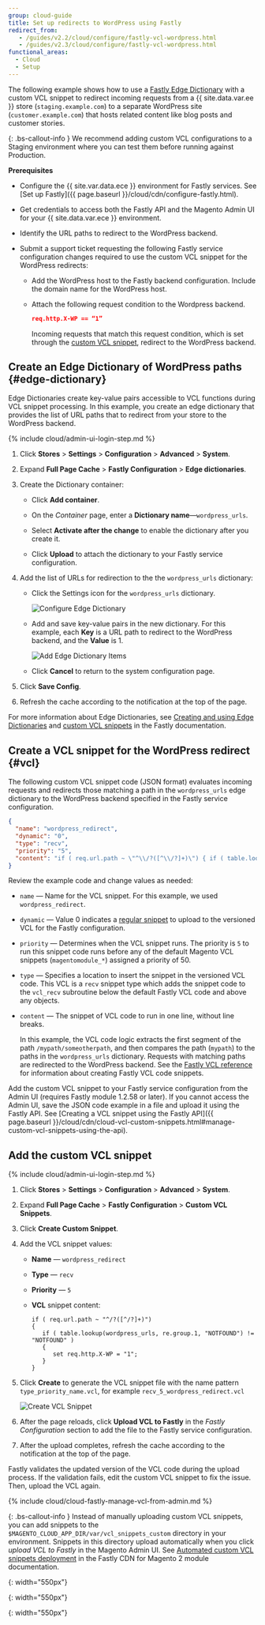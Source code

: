 ```yaml
---
group: cloud-guide
title: Set up redirects to WordPress using Fastly
redirect_from:
   - /guides/v2.2/cloud/configure/fastly-vcl-wordpress.html
   - /guides/v2.3/cloud/configure/fastly-vcl-wordpress.html
functional_areas:
  - Cloud
  - Setup
---
```


The following example shows how to use a [Fastly Edge Dictionary](https://docs.fastly.com/guides/edge-dictionaries/working-with-dictionaries-using-the-api) with a custom VCL snippet to redirect incoming requests from a {{ site.data.var.ee }} store (`staging.example.com`) to a separate WordPress site (`customer.example.com`) that hosts related content like blog posts and customer stories.

{: .bs-callout-info }
We recommend adding custom VCL configurations to a Staging environment where you can test them before running against Production.

**Prerequisites**

-  Configure the {{ site.var.data.ece }} environment for Fastly services. See [Set up Fastly]({{ page.baseurl }}/cloud/cdn/configure-fastly.html).

-  Get credentials to access both the Fastly API and the Magento Admin UI for your {{ site.data.var.ece }} environment.

-  Identify the URL paths to redirect to the WordPress backend.

-  Submit a support ticket requesting the following Fastly service configuration changes required to use the custom VCL snippet for the WordPress redirects:

   -  Add the WordPress host to the Fastly backend configuration. Include the domain name for the WordPress host.

   -  Attach the following request condition to the Wordpress backend.

      ```json
      req.http.X-WP == “1”
      ```

      Incoming requests that match this request condition, which is set through the [custom VCL snippet](#vcl), redirect to the WordPress backend.

## Create an Edge Dictionary of WordPress paths {#edge-dictionary}

Edge Dictionaries create key-value pairs accessible to VCL functions during VCL snippet processing. In this example, you create an edge dictionary that provides the list of URL paths that to redirect from your store to the WordPress backend.

{% include cloud/admin-ui-login-step.md %}

1. Click **Stores** > **Settings** > **Configuration** > **Advanced** > **System**.

1. Expand **Full Page Cache** > **Fastly Configuration** > **Edge dictionaries**.

1. Create the Dictionary container:

   -  Click **Add container**.

   -  On the *Container* page, enter a **Dictionary name**—`wordpress_urls`.

   -  Select **Activate after the change** to enable the dictionary after you create it.

   -  Click **Upload** to attach the dictionary to your Fastly service configuration.

1. Add the list of URLs for redirection to the the `wordpress_urls` dictionary:

   -  Click the Settings icon for the `wordpress_urls` dictionary.

      ![Configure Edge Dictionary]

   -  Add and save key-value pairs in the new dictionary. For this example, each **Key** is a URL path to redirect to the WordPress backend, and the **Value** is 1.

      ![Add Edge Dictionary Items]

   -  Click **Cancel** to return to the system configuration page.

1. Click **Save Config**.

1. Refresh the cache according to the notification at the top of the page.

For more information about Edge Dictionaries, see [Creating and using Edge Dictionaries](https://docs.fastly.com/guides/edge-dictionaries/working-with-dictionaries-using-the-api) and [custom VCL snippets](https://docs.fastly.com/guides/edge-dictionaries/working-with-dictionaries-using-the-api#custom-vcl-examples) in the Fastly documentation.

## Create a VCL snippet for the WordPress redirect {#vcl}

The following custom VCL snippet code (JSON format) evaluates incoming requests and redirects those matching a path in the `wordpress_urls` edge dictionary to the WordPress backend specified in the Fastly service configuration.

```json
{
  "name": "wordpress_redirect",
  "dynamic": "0",
  "type": "recv",
  "priority": "5",
  "content": "if ( req.url.path ~ \"^\\/?([^\\/?]+)\") { if ( table.lookup(wordpress_urls, re.group.1, \"NOTFOUND\") != \"NOTFOUND\" ) { set req.http.X-WP = \"1\"; } }"
}
```

Review the example code and change values as needed:

-  `name` — Name for the VCL snippet. For this example, we used `wordpress_redirect`.

-  `dynamic` — Value 0 indicates a [regular snippet](https://docs.fastly.com/guides/vcl-snippets/using-regular-vcl-snippets) to upload to the versioned VCL for the Fastly configuration.

-  `priority` — Determines when the VCL snippet runs. The priority  is `5` to run this snippet code runs before any of the default Magento VCL snippets (`magentomodule_*`) assigned a priority of 50.

-  `type` — Specifies a location to insert the snippet in the versioned VCL code. This VCL is a `recv` snippet type which adds the snippet code to the `vcl_recv` subroutine below the default Fastly VCL code and above any objects.

-  `content` — The snippet of VCL code to run in one line, without line breaks.

   In this example, the VCL code logic extracts the first segment of the path `/mypath/someotherpath`, and then compares the path (`mypath`) to the paths in the `wordpress_urls` dictionary. Requests with matching paths are redirected to the WordPress backend. See the [Fastly VCL reference](https://docs.fastly.com/vcl/reference/) for information about creating Fastly VCL code snippets.

Add the custom VCL snippet to your Fastly service configuration from the Admin UI (requires Fastly module 1.2.58 or later). If you cannot access the Admin UI, save the JSON code example in a file and upload it using the Fastly API. See [Creating a VCL snippet using the Fastly API]({{  page.baseurl }}/cloud/cdn/cloud-vcl-custom-snippets.html#manage-custom-vcl-snippets-using-the-api).

## Add the custom VCL snippet

{% include cloud/admin-ui-login-step.md %}

1. Click **Stores** > **Settings** > **Configuration** > **Advanced** > **System**.

1. Expand **Full Page Cache** > **Fastly Configuration** > **Custom VCL Snippets**.

1. Click **Create Custom Snippet**.

1. Add the VCL snippet values:

   -  **Name** — `wordpress_redirect`

   -  **Type** — `recv`

   -  **Priority** — `5`

   -  **VCL** snippet content:

      ```
      if ( req.url.path ~ "^/?([^/?]+)")
      {
         if ( table.lookup(wordpress_urls, re.group.1, "NOTFOUND") != "NOTFOUND" )
         {
            set req.http.X-WP = "1";
         }
      }
      ```

1. Click **Create** to generate the VCL snippet file with the name pattern `type_priority_name.vcl`, for example `recv_5_wordpress_redirect.vcl`

   ![Create VCL Snippet]

1. After the page reloads, click **Upload VCL to Fastly** in the *Fastly Configuration* section to add the file to the Fastly service configuration.

1. After the upload completes, refresh the cache according to the notification at the top of the page.

Fastly validates the updated version of the VCL code during the upload process. If the validation fails, edit the custom VCL snippet to fix the issue. Then, upload the VCL again.

{% include cloud/cloud-fastly-manage-vcl-from-admin.md %}

{: .bs-callout-info }
Instead of manually uploading custom VCL snippets, you can add snippets to the `$MAGENTO_CLOUD_APP_DIR/var/vcl_snippets_custom` directory in your environment. Snippets in this directory upload automatically when you click *upload VCL to Fastly* in the Magento Admin UI. See [Automated custom VCL snippets deployment](https://github.com/fastly/fastly-magento2/blob/master/Documentation/Guides/CUSTOM-VCL-SNIPPETS.md#automated-custom-vcl-snippets-deployment) in the Fastly CDN for Magento 2 module documentation.

<!-- Link definitions -->

[Configure Edge Dictionary]: {{site.baseurl}}/common/images/cloud/cloud-fastly-edge-dictionary-configure.png
{: width="550px"}

[Add Edge Dictionary Items]: {{site.baseurl}}/common/images/cloud/cloud-fastly-edge-dictionary-add-items.png
{: width="550px"}

[Create VCL Snippet]: {{site.baseurl}}/common/images/cloud/cloud-fastly-create-vcl-snippet.png
{: width="550px"}
